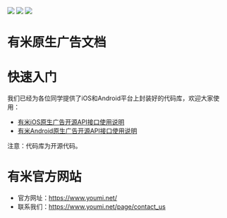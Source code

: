 [![](https://img.shields.io/badge/license-MIT-blue.svg)](LICENSE) [![](https://img.shields.io/badge/android-1.3.1-blue.svg)](https://github.com/youmi/nativead/releases/tag/android-1.3.1) [![](https://img.shields.io/badge/ios-1.1.1-blue.svg)](https://github.com/youmi/nativead/releases/tag/1.1.1)

有米原生广告文档
===========

# 快速入门

我们已经为各位同学提供了iOS和Android平台上封装好的代码库，欢迎大家使用：

* [有米iOS原生广告开源API接口使用说明](YMNativeAdS-iOS)
* [有米Android原生广告开源API接口使用说明](YMNativeAdS-android)

注意：代码库为开源代码。

# 有米官方网站

* 官方网址：https://www.youmi.net/
* 联系我们：https://www.youmi.net/page/contact_us

